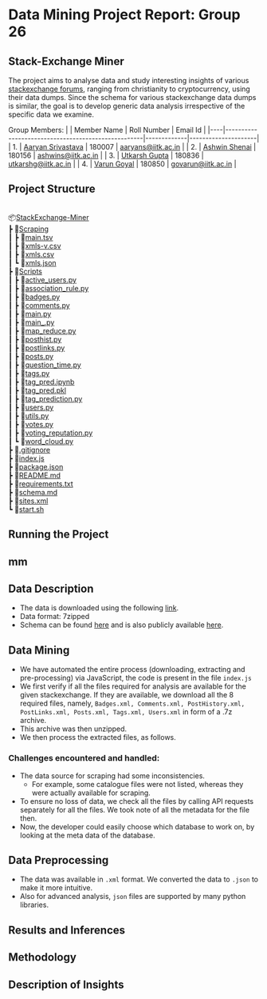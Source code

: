 # Data Mining Project Report: Group 26

## Stack-Exchange Miner

The project aims to analyse data and study interesting insights of various [stackexchange forums](https://stackexchange.com/), ranging from christianity to cryptocurrency, using their data dumps. Since the schema for various stackexchange data dumps is similar, the goal is to develop generic data analysis irrespective of the specific data we examine.

Group Members:
|    | Member Name                                        | Roll Number | Email Id            |
|----|----------------------------------------------------|-------------|---------------------|
| 1. | [Aaryan Srivastava](https://github.com/aaryans941) | 180007      | aaryans@iitk.ac.in  |
| 2. | [Ashwin Shenai](https://github.com/ashwin2802)     | 180156      | ashwins@iitk.ac.in  |
| 3. | [Utkarsh Gupta](https://github.com/utkarshg99)     | 180836      | utkarshg@iitk.ac.in |
| 4. | [Varun Goyal](https://github.com/govarun)          | 180850      | govarun@iitk.ac.in  |

## Project Structure 
\
📦[StackExchange-Miner](.) \
 ┣ 📂[Scraping](Scraping/) \
 ┃ ┣ 📜[main.tsv](Scraping/main.tsv) \
 ┃ ┣ 📜[xmls-v.csv](Scraping/xmls-v.csv) \
 ┃ ┣ 📜[xmls.csv](Scraping/xmls.csv) \
 ┃ ┗ 📜[xmls.json](Scraping/xmls.json) \
 ┣ 📂[Scripts](Scripts/) \
 ┃ ┣ 📜[active_users.py](Scripts/active_users.py) \
 ┃ ┣ 📜[association_rule.py](Scripts/association_rule.py) \
 ┃ ┣ 📜[badges.py](Scripts/badges.py) \
 ┃ ┣ 📜[comments.py](Scripts/comments.py) \
 ┃ ┣ 📜[main.py](Scripts/main.py) \
 ┃ ┣ 📜[main_.py](Scripts/main_.py) \
 ┃ ┣ 📜[map_reduce.py](Scripts/map_reduce.py) \
 ┃ ┣ 📜[posthist.py](Scripts/posthist.py) \
 ┃ ┣ 📜[postlinks.py](Scripts/postlinks.py) \
 ┃ ┣ 📜[posts.py](Scripts/posts.py) \
 ┃ ┣ 📜[question_time.py](Scripts/question_time.py) \
 ┃ ┣ 📜[tags.py](Scripts/tags.py) \
 ┃ ┣ 📜[tag_pred.ipynb](Scripts/tag_pred.ipynb) \
 ┃ ┣ 📜[tag_pred.pkl](Scripts/tag_pred.pkl) \
 ┃ ┣ 📜[tag_prediction.py](Scripts/tag_prediction.py) \
 ┃ ┣ 📜[users.py](Scripts/users.py) \
 ┃ ┣ 📜[utils.py](Scripts/utils.py) \
 ┃ ┣ 📜[votes.py](Scripts/votes.py) \
 ┃ ┣ 📜[voting_reputation.py](Scripts/voting_reputation.py) \
 ┃ ┗ 📜[word_cloud.py](Scripts/word_cloud.py) \
 ┣ 📜[.gitignore](.gitignore) \
 ┣ 📜[index.js](index.js) \
 ┣ 📜[package.json](package.json) \
 ┣ 📜[README.md](README.md) \
 ┣ 📜[requirements.txt](requirements.txt) \
 ┣ 📜[schema.md](schema.md) \
 ┣ 📜[sites.xml](sites.xml) \
 ┗ 📜[start.sh](start.sh)

## Running the Project

## mm

## Data Description
* The data is downloaded using the following [link](https://archive.org/download/stackexchange/).
* Data format: 7zipped
* Schema can be found [here](schema.md) and is also publicly available [here](https://meta.stackexchange.com/questions/2677/database-schema-documentation-for-the-public-data-dump-and-sede). 

## Data Mining
- We have automated the entire process (downloading, extracting and pre-processing) via JavaScript, the code is present in the file `index.js`
- We first verify if all the files required for analysis are available for the given stackexchange. If they are available, we download all the 8 required files, namely, `Badges.xml, Comments.xml, PostHistory.xml, PostLinks.xml, Posts.xml, Tags.xml, Users.xml` in form of a .7z archive.
- This archive was then unzipped.
- We then process the extracted files, as follows. 

### Challenges encountered and handled:
- The data source for scraping had some inconsistencies. 
    - For example, some catalogue files were not listed, whereas they were actually available for scraping. 
- To ensure no loss of data, we check all the files by calling API requests separately for all the files. We took note of all the metadata for the file then. 
- Now, the developer could easily choose which database to work on, by looking at the meta data of the database. 

## Data Preprocessing
- The data was available in `.xml` format. We converted the data to `.json` to make it more intuitive. 
- Also for advanced analysis, `json` files are supported by many python libraries. 

## Results and Inferences

## Methodology 

## Description of Insights
